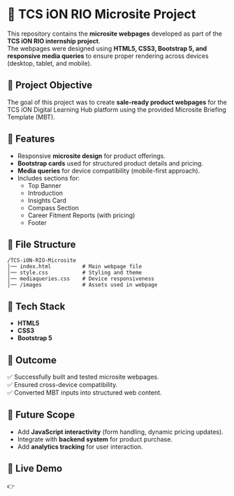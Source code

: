 # 📘 TCS iON RIO Microsite Project

This repository contains the **microsite webpages** developed as part of the **TCS iON RIO internship project**.  
The webpages were designed using **HTML5, CSS3, Bootstrap 5, and responsive media queries** to ensure proper rendering across devices (desktop, tablet, and mobile).  



## 🔹 Project Objective  
The goal of this project was to create **sale-ready product webpages** for the TCS iON Digital Learning Hub platform using the provided Microsite Briefing Template (MBT).  



## 🔹 Features  
- Responsive **microsite design** for product offerings.  
- **Bootstrap cards** used for structured product details and pricing.  
- **Media queries** for device compatibility (mobile-first approach).  
- Includes sections for:  
  - Top Banner  
  - Introduction  
  - Insights Card  
  - Compass Section  
  - Career Fitment Reports (with pricing)  
  - Footer  



## 🔹 File Structure  
```
/TCS-iON-RIO-Microsite
│── index.html          # Main webpage file
│── style.css           # Styling and theme
│── mediaqueries.css    # Device responsiveness
│── /images             # Assets used in webpage
```



## 🔹 Tech Stack  
- **HTML5**  
- **CSS3**  
- **Bootstrap 5**  



## 🔹 Outcome  
✅ Successfully built and tested microsite webpages.  
✅ Ensured cross-device compatibility.  
✅ Converted MBT inputs into structured web content.  



## 🔹 Future Scope  
- Add **JavaScript interactivity** (form handling, dynamic pricing updates).  
- Integrate with **backend system** for product purchase.  
- Add **analytics tracking** for user interaction.  



## 🔹 Live Demo  
👉  
